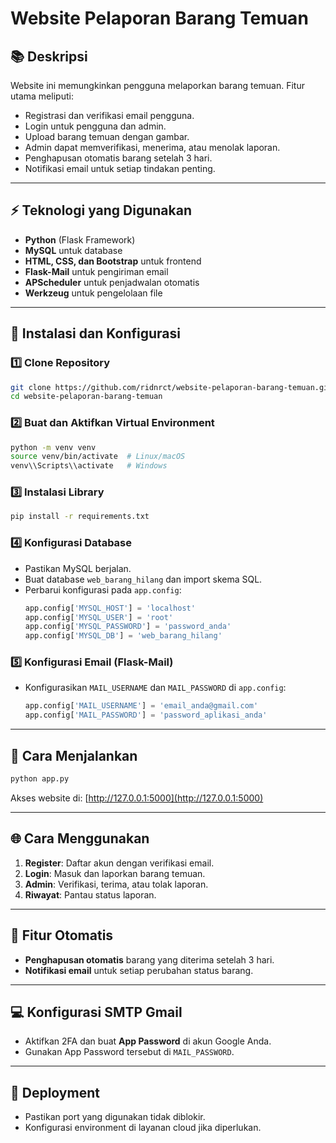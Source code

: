 # Website Pelaporan Barang Temuan

## 📚 Deskripsi
Website ini memungkinkan pengguna melaporkan barang temuan. Fitur utama meliputi:
- Registrasi dan verifikasi email pengguna.
- Login untuk pengguna dan admin.
- Upload barang temuan dengan gambar.
- Admin dapat memverifikasi, menerima, atau menolak laporan.
- Penghapusan otomatis barang setelah 3 hari.
- Notifikasi email untuk setiap tindakan penting.

---

## ⚡️ Teknologi yang Digunakan
- **Python** (Flask Framework)
- **MySQL** untuk database
- **HTML, CSS, dan Bootstrap** untuk frontend
- **Flask-Mail** untuk pengiriman email
- **APScheduler** untuk penjadwalan otomatis
- **Werkzeug** untuk pengelolaan file

---

## 🚀 Instalasi dan Konfigurasi

### 1️⃣ **Clone Repository**
```bash
git clone https://github.com/ridnrct/website-pelaporan-barang-temuan.git
cd website-pelaporan-barang-temuan
```

### 2️⃣ **Buat dan Aktifkan Virtual Environment**
```bash
python -m venv venv
source venv/bin/activate  # Linux/macOS
venv\\Scripts\\activate   # Windows
```

### 3️⃣ **Instalasi Library**
```bash
pip install -r requirements.txt
```

### 4️⃣ **Konfigurasi Database**
- Pastikan MySQL berjalan.
- Buat database `web_barang_hilang` dan import skema SQL.
- Perbarui konfigurasi pada `app.config`:
  ```python
  app.config['MYSQL_HOST'] = 'localhost'
  app.config['MYSQL_USER'] = 'root'
  app.config['MYSQL_PASSWORD'] = 'password_anda'
  app.config['MYSQL_DB'] = 'web_barang_hilang'
  ```

### 5️⃣ **Konfigurasi Email (Flask-Mail)**
- Konfigurasikan `MAIL_USERNAME` dan `MAIL_PASSWORD` di `app.config`:
  ```python
  app.config['MAIL_USERNAME'] = 'email_anda@gmail.com'
  app.config['MAIL_PASSWORD'] = 'password_aplikasi_anda'
  ```

---

## 🔧 Cara Menjalankan
```bash
python app.py
```
Akses website di: [http://127.0.0.1:5000](http://127.0.0.1:5000)

---

## 🌐 Cara Menggunakan
1. **Register**: Daftar akun dengan verifikasi email.
2. **Login**: Masuk dan laporkan barang temuan.
3. **Admin**: Verifikasi, terima, atau tolak laporan.
4. **Riwayat**: Pantau status laporan.

---

## 🏃 Fitur Otomatis
- **Penghapusan otomatis** barang yang diterima setelah 3 hari.
- **Notifikasi email** untuk setiap perubahan status barang.

---

## 💻 Konfigurasi SMTP Gmail
- Aktifkan 2FA dan buat **App Password** di akun Google Anda.
- Gunakan App Password tersebut di `MAIL_PASSWORD`.

---

## 💾 Deployment
- Pastikan port yang digunakan tidak diblokir.
- Konfigurasi environment di layanan cloud jika diperlukan.
